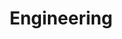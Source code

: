 ---
title: Engineering
path: xp.communications
order: 4
type: Overseer
userID: bXViYXR0QHd5b3B1Yi5jb20=
rprs: false
---